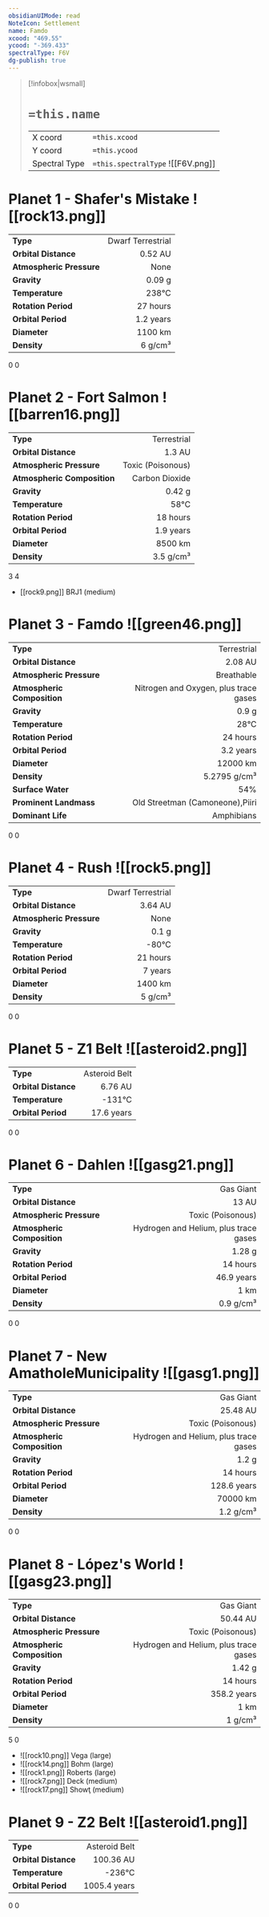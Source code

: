```yaml
---
obsidianUIMode: read
NoteIcon: Settlement
name: Famdo
xcood: "469.55"
ycood: "-369.433"
spectralType: F6V
dg-publish: true
---
```

> [!infobox|wsmall]
> # `=this.name`
> | | |
> | - | - |
> | X coord | `=this.xcood` |
> | Y coord| `=this.ycood` |
> | Spectral Type | `=this.spectralType` ![[F6V.png]] |

# Planet 1 - Shafer's Mistake ![[rock13.png]]
|                             |                           |
| --------------------------- | -------------------------:|
| **Type**                    |             Dwarf Terrestrial |
| **Orbital Distance**        |   0.52 AU |
| **Atmospheric Pressure**    |       None |
| **Gravity**                 |        0.09 g |
| **Temperature**             |    238°C |
| **Rotation Period**         |  27 hours |
| **Orbital Period** | 1.2 years |
| **Diameter**                |      1100 km | 
| **Density**                 |    6 g/cm³ |



0
0



# Planet 2 - Fort Salmon ![[barren16.png]]
|                             |                           |
| --------------------------- | -------------------------:|
| **Type**                    |             Terrestrial |
| **Orbital Distance**        |   1.3 AU |
| **Atmospheric Pressure**    |       Toxic (Poisonous) |
| **Atmospheric Composition** |      Carbon Dioxide |
| **Gravity**                 |        0.42 g |
| **Temperature**             |    58°C |
| **Rotation Period**         |  18 hours |
| **Orbital Period** | 1.9 years |
| **Diameter**                |      8500 km | 
| **Density**                 |    3.5 g/cm³ |



3
4

- [[rock9.png]] BRJ1 (medium)

# Planet 3 - Famdo ![[green46.png]]
|                             |                           |
| --------------------------- | -------------------------:|
| **Type**                    |             Terrestrial |
| **Orbital Distance**        |   2.08 AU |
| **Atmospheric Pressure**    |       Breathable |
| **Atmospheric Composition** |      Nitrogen and Oxygen, plus trace gases |
| **Gravity**                 |        0.9 g |
| **Temperature**             |    28°C |
| **Rotation Period**         |  24 hours |
| **Orbital Period** | 3.2 years |
| **Diameter**                |      12000 km | 
| **Density**                 |    5.2795 g/cm³ |
| **Surface Water**           |           54% | 
| **Prominent Landmass**      |         Old Streetman (Camoneone),Piiri | 
| **Dominant Life**           |         Amphibians |



0
0



# Planet 4 - Rush ![[rock5.png]]
|                             |                           |
| --------------------------- | -------------------------:|
| **Type**                    |             Dwarf Terrestrial |
| **Orbital Distance**        |   3.64 AU |
| **Atmospheric Pressure**    |       None |
| **Gravity**                 |        0.1 g |
| **Temperature**             |    -80°C |
| **Rotation Period**         |  21 hours |
| **Orbital Period** | 7 years |
| **Diameter**                |      1400 km | 
| **Density**                 |    5 g/cm³ |



0
0



# Planet 5 - Z1 Belt ![[asteroid2.png]]
|                             |                           |
| --------------------------- | -------------------------:|
| **Type**                    |             Asteroid Belt |
| **Orbital Distance**        |   6.76 AU |
| **Temperature**             |    -131°C |
| **Orbital Period** | 17.6 years |



0
0



# Planet 6 - Dahlen ![[gasg21.png]]
|                             |                           |
| --------------------------- | -------------------------:|
| **Type**                    |             Gas Giant |
| **Orbital Distance**        |   13 AU |
| **Atmospheric Pressure**    |       Toxic (Poisonous) |
| **Atmospheric Composition** |      Hydrogen and Helium, plus trace gases |
| **Gravity**                 |        1.28 g |
| **Rotation Period**         |  14 hours |
| **Orbital Period** | 46.9 years |
| **Diameter**                |      1 km | 
| **Density**                 |    0.9 g/cm³ |



0
0



# Planet 7 - New AmatholeMunicipality ![[gasg1.png]]
|                             |                           |
| --------------------------- | -------------------------:|
| **Type**                    |             Gas Giant |
| **Orbital Distance**        |   25.48 AU |
| **Atmospheric Pressure**    |       Toxic (Poisonous) |
| **Atmospheric Composition** |      Hydrogen and Helium, plus trace gases |
| **Gravity**                 |        1.2 g |
| **Rotation Period**         |  14 hours |
| **Orbital Period** | 128.6 years |
| **Diameter**                |      70000 km | 
| **Density**                 |    1.2 g/cm³ |



0
0



# Planet 8 - López's World ![[gasg23.png]]
|                             |                           |
| --------------------------- | -------------------------:|
| **Type**                    |             Gas Giant |
| **Orbital Distance**        |   50.44 AU |
| **Atmospheric Pressure**    |       Toxic (Poisonous) |
| **Atmospheric Composition** |      Hydrogen and Helium, plus trace gases |
| **Gravity**                 |        1.42 g |
| **Rotation Period**         |  14 hours |
| **Orbital Period** | 358.2 years |
| **Diameter**                |      1 km | 
| **Density**                 |    1 g/cm³ |



5
0

- ![[rock10.png]] Vega (large)
- ![[rock14.png]] Bohm (large)
- ![[rock1.png]] Roberts (large)
- ![[rock7.png]] Deck (medium)
- ![[rock17.png]] Showţ (medium)


# Planet 9 - Z2 Belt ![[asteroid1.png]]
|                             |                           |
| --------------------------- | -------------------------:|
| **Type**                    |             Asteroid Belt |
| **Orbital Distance**        |   100.36 AU |
| **Temperature**             |    -236°C |
| **Orbital Period** | 1005.4 years |



0
0



